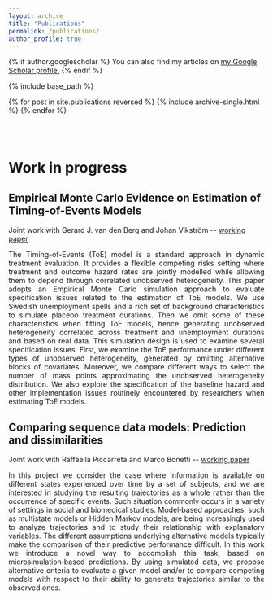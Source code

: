 ```yaml
---
layout: archive
title: "Publications"
permalink: /publications/
author_profile: true
---
```


{% if author.googlescholar %}
  You can also find my articles on <u><a href="{{author.googlescholar}}">my Google Scholar profile</a>.</u>
{% endif %}

{% include base_path %}

{% for post in site.publications reversed %}
  {% include archive-single.html %}
{% endfor %}


<br><br>  <!-- addiitonal empty line (HTML) -->


Work in progress 
=================

## Empirical Monte Carlo Evidence on Estimation of Timing-of-Events Models

Joint work with Gerard J. van den Berg and Johan Vikström -- <span style="text-decoration:underline; color:blue"> [working paper](https://www.dropbox.com/s/4zdd805pkc86uf9/empirical_mc_ToE.pdf?dl=0) </span>

<div style="text-align: justify"> 
The Timing-of-Events (ToE) model is a standard approach in dynamic treatment evaluation.
It provides a flexible competing risks setting where treatment and outcome hazard rates are jointly modelled
while allowing them to depend through correlated unobserved heterogeneity.
This paper adopts an Empirical Monte Carlo simulation approach to evaluate specification issues related to the estimation of ToE models.
We use Swedish unemployment spells and a rich set of background characteristics to simulate placebo treatment durations. 
Then we omit some of these characteristics when fitting ToE models, hence generating unobserved heterogeneity correlated across treatment and unemployment durations and based on real data. 
This simulation design is used to examine several specification issues. 
First, we examine the ToE performance under different types of unobserved heterogeneity, generated by omitting alternative blocks of covariates. 
Moreover, we compare different ways to select the number of mass points approximating the unobserved heterogeneity distribution. 
We also explore the specification of the baseline hazard and other implementation issues routinely encountered by researchers when estimating ToE models.</div>

## Comparing sequence data models: Prediction and dissimilarities

Joint work with Raffaella Piccarreta and Marco Bonetti -- <span style="text-decoration:underline; color:blue"> [working paper](http://www.dondena.unibocconi.it/wps/wcm/connect/cdr/centro_dondena/home/working+papers/working+paper+no.+113) </span>

<div style="text-align: justify"> 
In this project we consider the case where information is available on different states experienced over time by a set of subjects, 
and we are interested in studying the resulting trajectories as a whole rather than the occurrence of specific events. 
Such situation commonly occurs in a variety of settings in social and biomedical studies. 
Model‐based approaches, such as multistate models or Hidden Markov models, are being increasingly used to analyze trajectories and to study their relationship with explanatory variables. 
The different assumptions underlying alternative models typically make the comparison of their predictive performance difficult. 
In this work we introduce a novel way to accomplish this task, based on microsimulation‐based predictions. 
By using simulated data, we propose alternative criteria to evaluate a given model and/or to compare competing models with respect to their ability to generate trajectories similar to the observed ones. 
</div>





